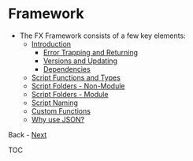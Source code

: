 # Framework

- The FX Framework consists of a few key elements:
  - [Introduction](Introduction.md)
    - [Error Trapping and Returning](Error_Trapping_Returning.md)
    - [Versions and Updating](Versions_Updating.md)
    - [Dependencies](Dependencies.md)
  - [Script Functions and Types](Script_Functions_And_Types.md)
  - [Script Folders - Non-Module](Script_Folders_Non_Module.md)
  - [Script Folders - Module](Script_Folders_Module.md)
  - [Script Naming](Script_Naming.md)
  - [Custom Functions](Custom_Functions.md)
  - [Why use JSON?](Why_JSON.md)

Back - [Next](Introduction.md)

TOC
